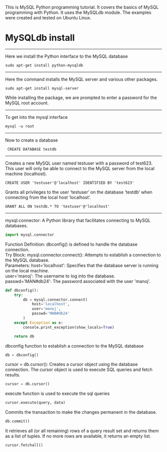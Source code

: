 This is MySQL Python programming tutorial. It covers the basics of MySQL programming with Python. It uses the MySQLdb module. The examples were created and tested on Ubuntu Linux.

# MySQLdb install
---
Here we install the Python interface to the MySQL database
```linux-terminal
sudo apt-get install python-mysqldb
```
---
Here the command installs the MySQL server and various other packages.
```
sudo apt-get install mysql-server
```
While installing the package, we are prompted to enter a password for the MySQL root account.

---
To get into the mysql interface
```
mysql -u root
```

---
Now to create a database
```
 CREATE DATABASE testdb
```

---
Creates a new MySQL user named testuser with a password of test623. This user will only be able to connect to the MySQL server from the local machine (localhost).
```
CREATE USER 'testuser'@'localhost' IDENTIFIED BY 'test623'
```
Grants all privileges to the user ‘testuser’ on the database ‘testdb’ when connecting from the local host ‘localhost’.
```
GRANT ALL ON testdb.* TO 'testuser'@'localhost'
```

---
mysql.connector: A Python library that facilitates connecting to MySQL databases.
```python
import mysql.connector
```

Function Definition: dbconfig() is defined to handle the database connection.<br>
Try Block:
mysql.connector.connect(): Attempts to establish a connection to the MySQL database.<br>
Parameters:
host='localhost': Specifies that the database server is running on the local machine.<br>
user='manoj': The username to log into the database.<br>
passwd='MAN#db24': The password associated with the user 'manoj'.<br>
```python
def dbconfig():
    try:
        db = mysql.connector.connect(
            host='localhost',
            user='manoj',
            passwd='MAN#db24'
        )
    except Exception as e:
        console.print_exception(show_locals=True)

    return db
```

dbconfig function to establish a connection to the MySQL database
```python
db = dbconfig()
```
cursor = db.cursor(): Creates a cursor object using the database connection. The cursor object is used to execute SQL queries and fetch results.
```python
cursor = db.cursor()
```
execute function is used to execute the sql queries
```python
cursor.execute(query, data)
```

Commits the transaction to make the changes permanent in the database.
```python
db.commit()
```
It retrieves all (or all remaining) rows of a query result set and returns them as a list of tuples. If no more rows are available, it returns an empty list.
```python
cursor.fetchall()
```

